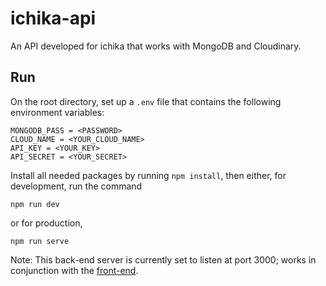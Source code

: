 # ichika-api
An API developed for ichika that works with MongoDB and Cloudinary.

## Run
On the root directory, set up a `.env` file that contains the following environment variables:
```
MONGODB_PASS = <PASSWORD>
CLOUD_NAME = <YOUR_CLOUD_NAME>
API_KEY = <YOUR_KEY>
API_SECRET = <YOUR_SECRET>
```
Install all needed packages by running `npm install`, then either, for development, run the command
```
npm run dev
```
or for production,
```
npm run serve
```

Note: This back-end server is currently set to listen at port 3000; works in conjunction with the [front-end](https://github.com/riru12/ichika).
